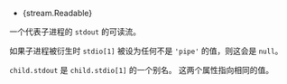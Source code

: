 <!-- YAML
added: v0.1.90
-->

* {stream.Readable}

一个代表子进程的 `stdout` 的可读流。

如果子进程被衍生时 `stdio[1]` 被设为任何不是 `'pipe'` 的值，则这会是 `null`。

`child.stdout` 是 `child.stdio[1]` 的一个别名。
这两个属性指向相同的值。

